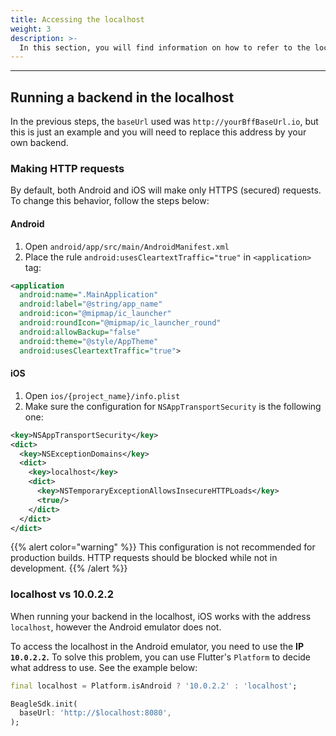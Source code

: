 ```yaml
---
title: Accessing the localhost
weight: 3
description: >-
  In this section, you will find information on how to refer to the localhost on Beagle Flutter.
---
```


---

## Running a backend in the localhost
In the previous steps, the `baseUrl` used was `http://yourBffBaseUrl.io`, but this is just an example and you will need to replace this address by your own backend.

### Making HTTP requests
By default, both Android and iOS will make only HTTPS (secured) requests. To change this behavior, follow the steps below:

#### Android
1. Open `android/app/src/main/AndroidManifest.xml` 
2. Place the rule `android:usesCleartextTraffic="true"` in `<application>` tag:

```xml
<application
  android:name=".MainApplication"
  android:label="@string/app_name"
  android:icon="@mipmap/ic_launcher"
  android:roundIcon="@mipmap/ic_launcher_round"
  android:allowBackup="false"
  android:theme="@style/AppTheme"
  android:usesCleartextTraffic="true">
```

#### iOS
1. Open `ios/{project_name}/info.plist` 
2. Make sure the configuration for `NSAppTransportSecurity` is the following one:

```xml
<key>NSAppTransportSecurity</key>
<dict>
  <key>NSExceptionDomains</key>
  <dict>
    <key>localhost</key>
    <dict>
      <key>NSTemporaryExceptionAllowsInsecureHTTPLoads</key>
      <true/>
    </dict>
  </dict>
</dict>
```

{{% alert color="warning" %}}
This configuration is not recommended for production builds. HTTP requests should be blocked while not in development.
{{% /alert %}}

### localhost vs 10.0.2.2
When running your backend in the localhost, iOS works with the address `localhost`, however the Android emulator does not. 

To access the localhost in the Android emulator, you need to use the **IP `10.0.2.2`.** To solve this problem, you can use Flutter's `Platform` to decide what address to use. See the example below:

```dart
final localhost = Platform.isAndroid ? '10.0.2.2' : 'localhost';

BeagleSdk.init(
  baseUrl: 'http://$localhost:8080',
);
```
